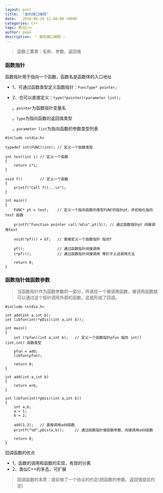 ```yaml
---
layout: post
title:  "面向接口编程"
date:   2018-06-26 11:40:00 +0800
categories: C++
tags: 黑马C++
author: pepe
description: 『 面向接口编程 』
---
```


> 函数三要素：名称、参数、返回值
  
### 函数指针

函数指针用于指向一个函数，函数名是函数体的入口地址

* 1、可通过函数类型定义函数指针：`FuncType* pointer;`
* 2、也可以直接定义：`type(*pointer)(parameter list);`

    。`pointer`为函数指针变量名
    
    。`type`为指向函数的返回值类型
    
    。`parameter list`为指向函数的参数类型列表

```
#include <stdio.h>

typedef int(FUNC)(int); // 定义一个函数类型

int test(int i) // 定义一个函数
{
    return i*i;
}

void f()        // 定义一个函数
{
    printf("Call f()...\n");
}

int main()
{
    FUNC* pt = test;    // 定义一个指向函数的类型FUNC的指针pt，并初始化指向 test 函数
    
    printf("Function pointer call:%d\n",pt(3)); // 通过函数指针pt 间接调用test
    
    void(*pf)() = &f;   // 直接定义一个函数指针 指向f
    
    pf();               // 通过函数指针间接调用
    (*pf)();            // 通过函数指针间接调用 等价于上述调用方法
    
    return 0;
}
```   

### **函数指针做函数参数**

> 当函数指针作为函数参数的一部分，传递给一个被调用函数，被调用函数就可以通过这个指针调用外部的函数，这就形成了回调。
    
```
#include <stdio.h>

int add(int a,int b);
int libfun(int(*pDis)(int a,int b));

int main()
{
    int (*pfun)(int a,int b);   // 定义一个函数指针pfun 指向 int()(int,int) 函数类型
    
    pfun = add;
    libfun(pfun);
    
    return 0;
}

int add(int a,int b)
{
    return a+b;
}

int libfun(int(*pDis)(int a,int b))
{
    int a,b;
    a = 1;
    b = 2;
    
    add(1,3);   // 直接调用add函数
    printf("%d",pDis(a,b));     // 通过函数指针做函数参数，间接调用add函数
    
    return 0;
}
```  
    
回调函数的优点

* 1、函数的调用和函数的实现，有效的分离
* 2、类似C++的多态，可扩展

> 回调函数的本质：提前做了一个协议的约定(把函数的参数、返回值提前约定)   
    
    
    
    
    
    
    
    
    
    
    
    
    
    
    
    
    
    
    
    
    
    
    
    
    
    
    
    
    
    
    
    
    
    
    
    
    
    
    
    
    
    
    
    
    
    
    
    
    
    
    
    
    
    
    
    
    
    












